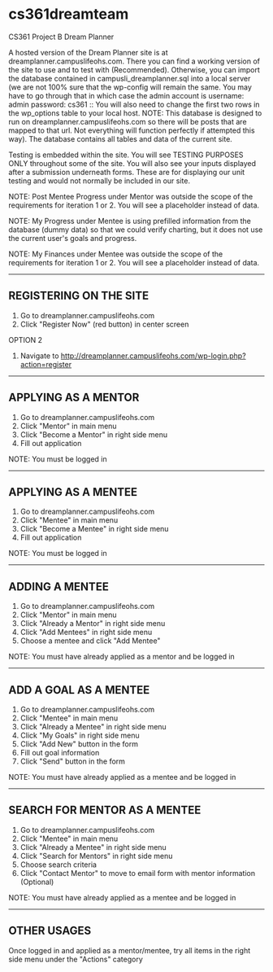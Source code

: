 # cs361dreamteam
CS361 Project B Dream Planner

A hosted version of the Dream Planner site is at dreamplanner.campuslifeohs.com. There you can find a working version of the site to use and to test with (Recommended). Otherwise, you can import the database contained in campusli_dreamplanner.sql into a local server (we are not 100% sure that the wp-config will remain the same. You may have to go through that in which case the admin account is username: admin password: cs361 :: You will also need to change the first two rows in the wp_options table to your local host. NOTE: This database is designed to run on dreamplanner.campuslifeohs.com so there will be posts that are mapped to that url. Not everything will function perfectly if attempted this way). The database contains all tables and data of the current site. 

Testing is embedded within the site. You will see TESTING PURPOSES ONLY throughout some of the site. You will also see your inputs displayed after a submission underneath forms. These are for displaying our unit testing and would not normally be included in our site. 

NOTE: Post Mentee Progress under Mentor was outside the scope of the requirements for iteration 1 or 2. You will see a placeholder instead of data.

NOTE: My Progress under Mentee is using prefilled information from the database (dummy data) so that we could verify charting, but it does not use the current user's goals and progress. 

NOTE: My Finances under Mentee was outside the scope of the requirements for iteration 1 or 2. You will see a placeholder instead of data. 

-----------------------
REGISTERING ON THE SITE
-----------------------
1. Go to dreamplanner.campuslifeohs.com
2. Click "Register Now" (red button) in center screen

OPTION 2
1. Navigate to http://dreamplanner.campuslifeohs.com/wp-login.php?action=register

--------------------
APPLYING AS A MENTOR
--------------------
1. Go to dreamplanner.campuslifeohs.com
2. Click "Mentor" in main menu
3. Click "Become a Mentor" in right side menu
4. Fill out application

NOTE: You must be logged in

--------------------
APPLYING AS A MENTEE
--------------------
1. Go to dreamplanner.campuslifeohs.com
2. Click "Mentee" in main menu
3. Click "Become a Mentee" in right side menu
4. Fill out application

NOTE: You must be logged in

---------------
ADDING A MENTEE
---------------
1. Go to dreamplanner.campuslifeohs.com
2. Click "Mentor" in main menu
3. Click "Already a Mentor" in right side menu
4. Click "Add Mentees" in right side menu
5. Choose a mentee and click "Add Mentee"

NOTE: You must have already applied as a mentor and be logged in

----------------------
ADD A GOAL AS A MENTEE
----------------------
1. Go to dreamplanner.campuslifeohs.com
2. Click "Mentee" in main menu
3. Click "Already a Mentee" in right side menu
4. Click "My Goals" in right side menu
5. Click "Add New" button in the form
6. Fill out goal information
7. Click "Send" button in the form

NOTE: You must have already applied as a mentee and be logged in

-----------------------------
SEARCH FOR MENTOR AS A MENTEE
-----------------------------
1. Go to dreamplanner.campuslifeohs.com
2. Click "Mentee" in main menu
3. Click "Already a Mentee" in right side menu
4. Click "Search for Mentors" in right side menu
5. Choose search criteria
6. Click "Contact Mentor" to move to email form with mentor information (Optional)

NOTE: You must have already applied as a mentee and be logged in

------------
OTHER USAGES
------------
Once logged in and applied as a mentor/mentee, try all items in the right side menu under the "Actions" category
